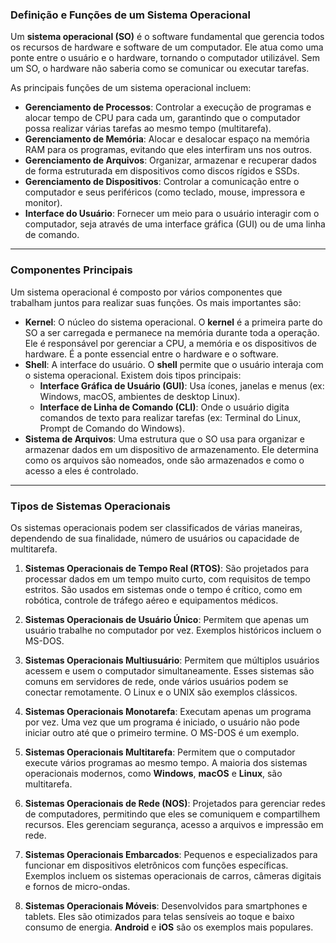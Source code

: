 ### Definição e Funções de um Sistema Operacional

Um **sistema operacional (SO)** é o software fundamental que gerencia todos os recursos de hardware e software de um computador. Ele atua como uma ponte entre o usuário e o hardware, tornando o computador utilizável. Sem um SO, o hardware não saberia como se comunicar ou executar tarefas.

As principais funções de um sistema operacional incluem:

* **Gerenciamento de Processos**: Controlar a execução de programas e alocar tempo de CPU para cada um, garantindo que o computador possa realizar várias tarefas ao mesmo tempo (multitarefa).
* **Gerenciamento de Memória**: Alocar e desalocar espaço na memória RAM para os programas, evitando que eles interfiram uns nos outros.
* **Gerenciamento de Arquivos**: Organizar, armazenar e recuperar dados de forma estruturada em dispositivos como discos rígidos e SSDs.
* **Gerenciamento de Dispositivos**: Controlar a comunicação entre o computador e seus periféricos (como teclado, mouse, impressora e monitor).
* **Interface do Usuário**: Fornecer um meio para o usuário interagir com o computador, seja através de uma interface gráfica (GUI) ou de uma linha de comando.

---

### Componentes Principais

Um sistema operacional é composto por vários componentes que trabalham juntos para realizar suas funções. Os mais importantes são:

* **Kernel**: O núcleo do sistema operacional. O **kernel** é a primeira parte do SO a ser carregada e permanece na memória durante toda a operação. Ele é responsável por gerenciar a CPU, a memória e os dispositivos de hardware. É a ponte essencial entre o hardware e o software.
* **Shell**: A interface do usuário. O **shell** permite que o usuário interaja com o sistema operacional. Existem dois tipos principais:
    * **Interface Gráfica de Usuário (GUI)**: Usa ícones, janelas e menus (ex: Windows, macOS, ambientes de desktop Linux).
    * **Interface de Linha de Comando (CLI)**: Onde o usuário digita comandos de texto para realizar tarefas (ex: Terminal do Linux, Prompt de Comando do Windows).
* **Sistema de Arquivos**: Uma estrutura que o SO usa para organizar e armazenar dados em um dispositivo de armazenamento. Ele determina como os arquivos são nomeados, onde são armazenados e como o acesso a eles é controlado.

---

### Tipos de Sistemas Operacionais

Os sistemas operacionais podem ser classificados de várias maneiras, dependendo de sua finalidade, número de usuários ou capacidade de multitarefa.

1.  **Sistemas Operacionais de Tempo Real (RTOS)**: São projetados para processar dados em um tempo muito curto, com requisitos de tempo estritos. São usados em sistemas onde o tempo é crítico, como em robótica, controle de tráfego aéreo e equipamentos médicos.

2.  **Sistemas Operacionais de Usuário Único**: Permitem que apenas um usuário trabalhe no computador por vez. Exemplos históricos incluem o MS-DOS.

3.  **Sistemas Operacionais Multiusuário**: Permitem que múltiplos usuários acessem e usem o computador simultaneamente. Esses sistemas são comuns em servidores de rede, onde vários usuários podem se conectar remotamente. O Linux e o UNIX são exemplos clássicos.

4.  **Sistemas Operacionais Monotarefa**: Executam apenas um programa por vez. Uma vez que um programa é iniciado, o usuário não pode iniciar outro até que o primeiro termine. O MS-DOS é um exemplo.

5.  **Sistemas Operacionais Multitarefa**: Permitem que o computador execute vários programas ao mesmo tempo. A maioria dos sistemas operacionais modernos, como **Windows**, **macOS** e **Linux**, são multitarefa.

6.  **Sistemas Operacionais de Rede (NOS)**: Projetados para gerenciar redes de computadores, permitindo que eles se comuniquem e compartilhem recursos. Eles gerenciam segurança, acesso a arquivos e impressão em rede.

7.  **Sistemas Operacionais Embarcados**: Pequenos e especializados para funcionar em dispositivos eletrônicos com funções específicas. Exemplos incluem os sistemas operacionais de carros, câmeras digitais e fornos de micro-ondas.

8.  **Sistemas Operacionais Móveis**: Desenvolvidos para smartphones e tablets. Eles são otimizados para telas sensíveis ao toque e baixo consumo de energia. **Android** e **iOS** são os exemplos mais populares.
